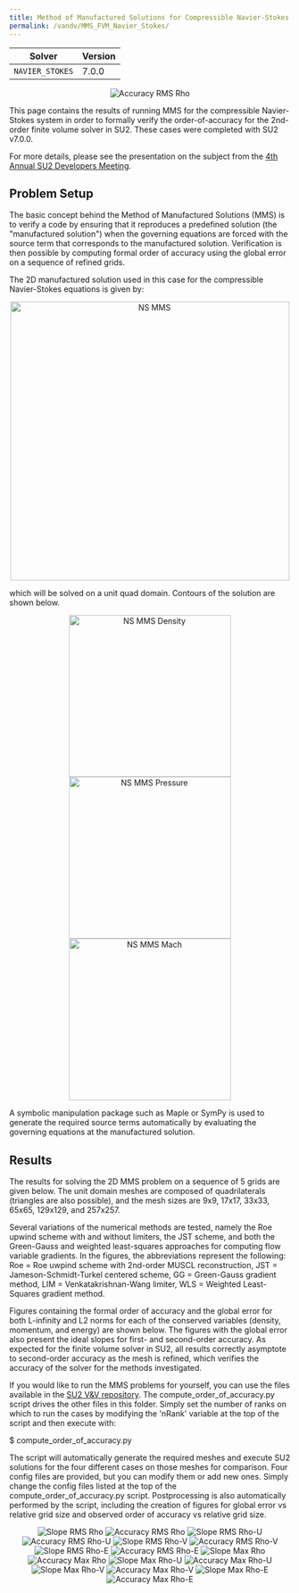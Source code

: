 ```yaml
---
title: Method of Manufactured Solutions for Compressible Navier-Stokes
permalink: /vandv/MMS_FVM_Navier_Stokes/
---
```


| Solver | Version |
| --- | --- |
| `NAVIER_STOKES`| 7.0.0 |

<p align="center">
<img src="/su2/vandv_files/FVM_Navier_Stokes/images/accuracy_rms_rho.png" alt="Accuracy RMS Rho" />
</p>

This page contains the results of running MMS for the compressible Navier-Stokes system in order to formally verify the order-of-accuracy for the 2nd-order finite volume solver in SU2. These cases were completed with SU2 v7.0.0.

For more details, please see the presentation on the subject from the [4th Annual SU2 Developers Meeting](https://su2foundation.org/wp-content/uploads/2019/05/SU2_Verification_EdwinTom.pdf). 

## Problem Setup

The basic concept behind the Method of Manufactured Solutions (MMS) is to verify a code by ensuring that it reproduces a predefined solution (the "manufactured solution") when the governing equations are forced with the source term that corresponds to the manufactured solution. Verification is then possible by computing formal order of accuracy using the global error on a sequence of refined grids.

The 2D manufactured solution used in this case for the compressible Navier-Stokes equations is given by:

<p align="center">
<img src="/su2/vandv_files/FVM_Navier_Stokes/images/ns_mms.png" alt="NS MMS" width="500"/>
</p>

which will be solved on a unit quad domain. Contours of the solution are shown below.

<p align="center">
<img src="/su2/vandv_files/FVM_Navier_Stokes/images/ns_mms_density.png" alt="NS MMS Density" width="290"/>
<img src="/su2/vandv_files/FVM_Navier_Stokes/images/ns_mms_pressure.png" alt="NS MMS Pressure" width="290"/>
<img src="/su2/vandv_files/FVM_Navier_Stokes/images/ns_mms_mach.png" alt="NS MMS Mach" width="290"/>
</p>

A symbolic manipulation package such as Maple or SymPy is used to generate the required source terms automatically by evaluating the governing equations at the manufactured solution.

## Results

The results for solving the 2D MMS problem on a sequence of 5 grids are given below. The unit domain meshes are composed of quadrilaterals (triangles are also possible), and the mesh sizes are 9x9, 17x17, 33x33, 65x65, 129x129, and 257x257. 

Several variations of the numerical methods are tested, namely the Roe upwind scheme with and without limiters, the JST scheme, and both the Green-Gauss and weighted least-squares approaches for computing flow variable gradients. In the figures, the abbreviations represent the following: Roe = Roe uwpind scheme with 2nd-order MUSCL reconstruction, JST = Jameson-Schmidt-Turkel centered scheme, GG = Green-Gauss gradient method, LIM = Venkatakrishnan-Wang limiter, WLS = Weighted Least-Squares gradient method.

Figures containing the formal order of accuracy and the global error for both L-infinity and L2 norms for each of the conserved variables (density, momentum, and energy) are shown below. The figures with the global error also present the ideal slopes for first- and second-order accuracy. As expected for the finite volume solver in SU2, all results correctly asymptote to second-order accuracy as the mesh is refined, which verifies the accuracy of the solver for the methods investigated.

If you would like to run the MMS problems for yourself, you can use the files available in the [SU2 V&V repository](https://github.com/su2code/VandV/tree/master/mms/fvm_navierstokes). The compute_order_of_accuracy.py script drives the other files in this folder. Simply set the number of ranks on which to run the cases by modifying the 'nRank' variable at the top of the script and then execute with:

$ compute_order_of_accuracy.py

The script will automatically generate the required meshes and execute SU2 solutions for the four different cases on those meshes for comparison. Four config files are provided, but you can modify them or add new ones. Simply change the config files listed at the top of the compute_order_of_accuracy.py script. Postprocessing is also automatically performed by the script, including the creation of figures for global error vs relative grid size and observed order of accuracy vs relative grid size.

<p align="center">
<img src="/su2/vandv_files/FVM_Navier_Stokes/images/slope_rms_rho.png" alt="Slope RMS Rho" />
<img src="/su2/vandv_files/FVM_Navier_Stokes/images/accuracy_rms_rho.png" alt="Accuracy RMS Rho" />
<img src="/su2/vandv_files/FVM_Navier_Stokes/images/slope_rms_rhou.png" alt="Slope RMS Rho-U" />
<img src="/su2/vandv_files/FVM_Navier_Stokes/images/accuracy_rms_rhou.png" alt="Accuracy RMS Rho-U" />
<img src="/su2/vandv_files/FVM_Navier_Stokes/images/slope_rms_rhov.png" alt="Slope RMS Rho-V" />
<img src="/su2/vandv_files/FVM_Navier_Stokes/images/accuracy_rms_rhov.png" alt="Accuracy RMS Rho-V" />
<img src="/su2/vandv_files/FVM_Navier_Stokes/images/slope_rms_rhoe.png" alt="Slope RMS Rho-E" />
<img src="/su2/vandv_files/FVM_Navier_Stokes/images/accuracy_rms_rhoe.png" alt="Accuracy RMS Rho-E" />
<img src="/su2/vandv_files/FVM_Navier_Stokes/images/slope_max_rho.png" alt="Slope Max Rho" />
<img src="/su2/vandv_files/FVM_Navier_Stokes/images/accuracy_max_rho.png" alt="Accuracy Max Rho" />
<img src="/su2/vandv_files/FVM_Navier_Stokes/images/slope_max_rhou.png" alt="Slope Max Rho-U" />
<img src="/su2/vandv_files/FVM_Navier_Stokes/images/accuracy_max_rhou.png" alt="Accuracy Max Rho-U" />
<img src="/su2/vandv_files/FVM_Navier_Stokes/images/slope_max_rhov.png" alt="Slope Max Rho-V" />
<img src="/su2/vandv_files/FVM_Navier_Stokes/images/accuracy_max_rhov.png" alt="Accuracy Max Rho-V" />
<img src="/su2/vandv_files/FVM_Navier_Stokes/images/slope_max_rhoe.png" alt="Slope Max Rho-E" />
<img src="/su2/vandv_files/FVM_Navier_Stokes/images/accuracy_max_rhoe.png" alt="Accuracy Max Rho-E" />
</p>


